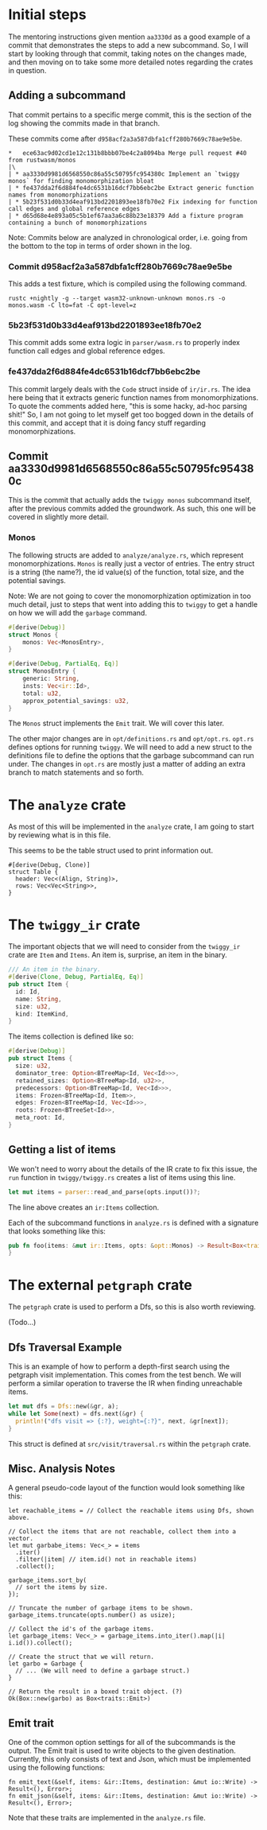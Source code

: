 # Initial steps

The mentoring instructions given mention `aa3330d` as a good example of a
commit that demonstrates the steps to add a new subcommand. So, I will start
by looking through that commit, taking notes on the changes made, and then
moving on to take some more detailed notes regarding the crates in question.

## Adding a subcommand

That commit pertains to a specific merge commit, this is the section of the
log showing the commits made in that branch.

These commits come after `d958acf2a3a587dbfa1cff280b7669c78ae9e5be`.

```
*   ece63ac9d02cd1e12c131b8bbb07be4c2a8094ba Merge pull request #40 from rustwasm/monos
|\
| * aa3330d9981d6568550c86a55c50795fc954380c Implement an `twiggy monos` for finding monomorphization bloat
| * fe437dda2f6d884fe4dc6531b16dcf7bb6ebc2be Extract generic function names from monomorphizations
| * 5b23f531d0b33d4eaf913bd2201893ee18fb70e2 Fix indexing for function call edges and global reference edges
| * d65d68e4e893a05c5b1ef67aa3a6c88b23e18379 Add a fixture program containing a bunch of monomorphizations
```

Note: Commits below are analyzed in chronological order, i.e. going from the
bottom to the top in terms of order shown in the log.

### Commit d958acf2a3a587dbfa1cff280b7669c78ae9e5be

This adds a test fixture, which is compiled using the following command.

```
rustc +nightly -g --target wasm32-unknown-unknown monos.rs -o monos.wasm -C lto=fat -C opt-level=z
```

### 5b23f531d0b33d4eaf913bd2201893ee18fb70e2

This commit adds some extra logic in `parser/wasm.rs` to properly index
function call edges and global reference edges.

### fe437dda2f6d884fe4dc6531b16dcf7bb6ebc2be

This commit largely deals with the `Code` struct inside of `ir/ir.rs`.
The idea here being that it extracts generic function names from
monomorphizations. To quote the comments added here, "this is some hacky,
ad-hoc parsing shit!" So, I am not going to let myself get too bogged down
in the details of this commit, and accept that it is doing fancy stuff
regarding monomorphizations.

## Commit aa3330d9981d6568550c86a55c50795fc954380c

This is the commit that actually adds the `twiggy monos` subcommand itself,
after the previous commits added the groundwork. As such, this one will be
covered in slightly more detail.

### Monos

The following structs are added to `analyze/analyze.rs`, which represent
monomorphizations. `Monos` is really just a vector of entries. The entry
struct is a string (the name?), the id value(s) of the function, total size,
and the potential savings.

Note: We are not going to cover the monomorphization optimization in too much
detail, just to steps that went into adding this to `twiggy` to get a handle
on how we will add the `garbage` command.

```rust
#[derive(Debug)]
struct Monos {
    monos: Vec<MonosEntry>,
}

#[derive(Debug, PartialEq, Eq)]
struct MonosEntry {
    generic: String,
    insts: Vec<ir::Id>,
    total: u32,
    approx_potential_savings: u32,
}
```

The `Monos` struct implements the `Emit` trait. We will cover this later.

The other major changes are in `opt/definitions.rs` and `opt/opt.rs`.
`opt.rs` defines options for running `twiggy`. We will need to add a new
struct to the definitions file to define the options that the garbage
subcommand can run under. The changes in `opt.rs` are mostly just a matter
of adding an extra branch to match statements and so forth.

# The `analyze` crate

As most of this will be implemented in the `analyze` crate, I am going to
start by reviewing what is in this file.

This seems to be the table struct used to print information out.

```
#[derive(Debug, Clone)]
struct Table {
  header: Vec<(Align, String)>,
  rows: Vec<Vec<String>>,
}
```

# The `twiggy_ir` crate

The important objects that we will need to consider from the `twiggy_ir` crate
are `Item` and `Items`. An item is, surprise, an item in the binary.

```rust
/// An item in the binary.
#[derive(Clone, Debug, PartialEq, Eq)]
pub struct Item {
  id: Id,
  name: String,
  size: u32,
  kind: ItemKind,
}
```

The items collection is defined like so:

```rust
#[derive(Debug)]
pub struct Items {
  size: u32,
  dominator_tree: Option<BTreeMap<Id, Vec<Id>>>,
  retained_sizes: Option<BTreeMap<Id, u32>>,
  predecessors: Option<BTreeMap<Id, Vec<Id>>>,
  items: Frozen<BTreeMap<Id, Item>>,
  edges: Frozen<BTreeMap<Id, Vec<Id>>>,
  roots: Frozen<BTreeSet<Id>>,
  meta_root: Id,
}
```

## Getting a list of items

We won't need to worry about the details of the IR crate to fix this issue,
the `run` function in `twiggy/twiggy.rs` creates a list of items using this
line.

```rust
let mut items = parser::read_and_parse(opts.input())?;
```

The line above creates an `ir:Items` collection.

Each of the subcommand functions in `analyze.rs` is defined with a signature
that looks something like this:

```rust
pub fn foo(items: &mut ir::Items, opts: &opt::Monos) -> Result<Box<traits::Emit>, traits::Error> {
}
```

# The external `petgraph` crate

The `petgraph` crate is used to perform a Dfs, so this is also worth
reviewing.

(Todo...)

## Dfs Traversal Example

This is an example of how to perform a depth-first search using the petgraph
visit implementation. This comes from the test bench. We will perform a similar
operation to traverse the IR when finding unreachable items.

```rust
let mut dfs = Dfs::new(&gr, a);
while let Some(next) = dfs.next(&gr) {
  println!("dfs visit => {:?}, weight={:?}", next, &gr[next]);
}
```

This struct is defined at `src/visit/traversal.rs` within the `petgraph` crate.

## Misc. Analysis Notes

A general pseudo-code layout of the function would look something like this:

```
let reachable_items = // Collect the reachable items using Dfs, shown above.

// Collect the items that are not reachable, collect them into a vector.
let mut garbabe_items: Vec<_> = items
  .iter()
  .filter(|item| // item.id() not in reachable items)
  .collect();

garbage_items.sort_by(
  // sort the items by size.
});

// Truncate the number of garbage items to be shown.
garbage_items.truncate(opts.number() as usize);

// Collect the id's of the garbage items.
let garbage_items: Vec<_> = garbage_items.into_iter().map(|i| i.id()).collect();

// Create the struct that we will return.
let garbo = Garbage {
  // ... (We will need to define a garbage struct.)
}

// Return the result in a boxed trait object. (?)
Ok(Box::new(garbo) as Box<traits::Emit>)
```

## Emit trait

One of the common option settings for all of the subcommands is the output.
The Emit trait is used to write objects to the given destination. Currently,
this only consists of text and Json, which must be implemented using the
following functions:

```
fn emit_text(&self, items: &ir::Items, destination: &mut io::Write) -> Result<(), Error>;
fn emit_json(&self, items: &ir::Items, destination: &mut io::Write) -> Result<(), Error>;
```

Note that these traits are implemented in the `analyze.rs` file.

